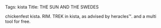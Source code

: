 Tags: kista
Title: THE SUN AND THE SWEDES  
  
chickenfest kista. RIM. TREK in kista, as advised by heracles™. and a multi tool for free.